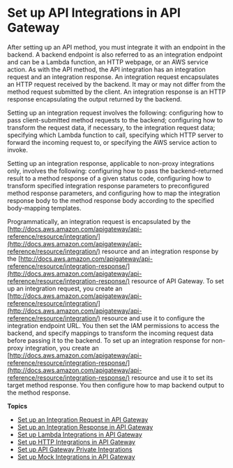 # Set up API Integrations in API Gateway<a name="how-to-integration-settings"></a>

 After setting up an API method, you must integrate it with an endpoint in the backend\. A backend endpoint is also referred to as an integration endpoint and can be a Lambda function, an HTTP webpage, or an AWS service action\. As with the API method, the API integration has an integration request and an integration response\. An integration request encapsulates an HTTP request received by the backend\. It may or may not differ from the method request submitted by the client\. An integration response is an HTTP response encapsulating the output returned by the backend\.

Setting up an integration request involves the following: configuring how to pass client\-submitted method requests to the backend; configuring how to transform the request data, if necessary, to the integration request data; specifying which Lambda function to call, specifying which HTTP server to forward the incoming request to, or specifying the AWS service action to invoke\. 

Setting up an integration response, applicable to non\-proxy integrations only, involves the following: configuring how to pass the backend\-returned result to a method response of a given status code, configuring how to transform specified integration response parameters to preconfigured method response parameters, and configuring how to map the integration response body to the method response body according to the specified body\-mapping templates\. 

Programmatically, an integration request is encapsulated by the [http://docs.aws.amazon.com/apigateway/api-reference/resource/integration/](http://docs.aws.amazon.com/apigateway/api-reference/resource/integration/) resource and an integration response by the [http://docs.aws.amazon.com/apigateway/api-reference/resource/integration-response/](http://docs.aws.amazon.com/apigateway/api-reference/resource/integration-response/) resource of API Gateway\. To set up an integration request, you create an [http://docs.aws.amazon.com/apigateway/api-reference/resource/integration/](http://docs.aws.amazon.com/apigateway/api-reference/resource/integration/) resource and use it to configure the integration endpoint URL\. You then set the IAM permissions to access the backend, and specify mappings to transform the incoming request data before passing it to the backend\. To set up an integration response for non\-proxy integration, you create an [http://docs.aws.amazon.com/apigateway/api-reference/resource/integration-response/](http://docs.aws.amazon.com/apigateway/api-reference/resource/integration-response/) resource and use it to set its target method response\. You then configure how to map backend output to the method response\.

**Topics**
+ [Set up an Integration Request in API Gateway](api-gateway-integration-settings-integration-request.md)
+ [Set up an Integration Response in API Gateway](api-gateway-integration-settings-integration-response.md)
+ [Set up Lambda Integrations in API Gateway](set-up-lambda-integrations.md)
+ [Set up HTTP Integrations in API Gateway](setup-http-integrations.md)
+ [Set up API Gateway Private Integrations](set-up-private-integration.md)
+ [Set up Mock Integrations in API Gateway](how-to-mock-integration.md)